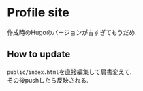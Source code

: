 # Profile site
作成時のHugoのバージョンが古すぎてもうだめ.

## How to update
`public/index.html`を直接編集して肩書変えて.  
その後pushしたら反映される.
